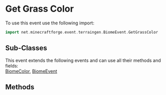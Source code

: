 # Get Grass Color

To use this event use the following import:
```groovy
import net.minecraftforge.event.terraingen.BiomeEvent.GetGrassColor
```

## Sub-Classes
This event extends the following events and can use all their methods and fields: <br>
[BiomeColor](biome_color.md), [BiomeEvent](biome_event.md)

## Methods
